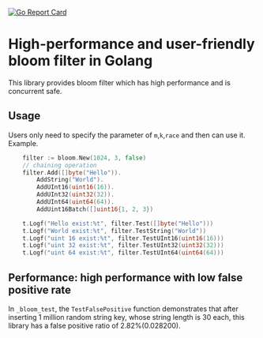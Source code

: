 [![Go Report Card](https://goreportcard.com/report/github.com/liangyaopei/bloom)](https://goreportcard.com/report/github.com/liangyaopei/bloom)

# High-performance and user-friendly bloom filter in Golang
This library provides bloom filter which has high performance and is concurrent safe. 

## Usage
Users only need to specify the parameter of `m`,`k`,`race` and then can use it.
Example.
```go
    filter := bloom.New(1024, 3, false)
	// chaining operation
	filter.Add([]byte("Hello")).
		AddString("World").
		AddUInt16(uint16(16)).
		AddUInt32(uint32(32)).
		AddUInt64(uint64(64)).
		AddUint16Batch([]uint16{1, 2, 3})

	t.Logf("Hello exist:%t", filter.Test([]byte("Hello")))
	t.Logf("World exist:%t", filter.TestString("World"))
	t.Logf("uint 16 exist:%t", filter.TestUInt16(uint16(16)))
	t.Logf("uint 32 exist:%t", filter.TestUInt32(uint32(32)))
	t.Logf("uint 64 exist:%t", filter.TestUInt64(uint64(64)))
```

## Performance: high performance with low false positive rate
In `_bloom_test`, the `TestFalsePositive` function demonstrates that after inserting 1 million random string key, whose string length is 30 each, this library has 
a false positive ratio of 2.82%(0.028200).

